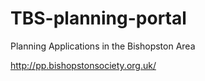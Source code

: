 # TBS-planning-portal
Planning Applications in the Bishopston Area

http://pp.bishopstonsociety.org.uk/

